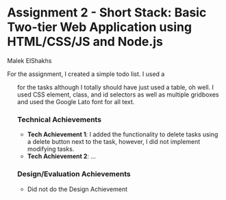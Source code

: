 # Assignment 2 - Short Stack: Basic Two-tier Web Application using HTML/CSS/JS and Node.js  

Malek ElShakhs

For the assignment, I created a simple todo list. I used a <ul> for the tasks although I totally should have just used a table, oh well. I used CSS element, class, and id selectors as well as multiple gridboxes and used the Google Lato font for all text.

### Technical Achievements
- **Tech Achievement 1**: I added the functionality to delete tasks using a delete button next to the task, however, I did not implement modifying tasks.
- **Tech Achievement 2**: ...

### Design/Evaluation Achievements
- Did not do the Design Achievement
